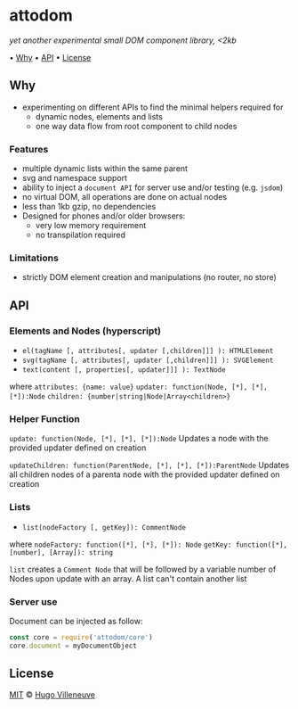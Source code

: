# attodom

*yet another experimental small DOM component library, <2kb*

• [Why](#why) • [API](#api) • [License](#license)


## Why

* experimenting on different APIs to find the minimal helpers required for
  * dynamic nodes, elements and lists
  * one way data flow from root component to child nodes


### Features

* multiple dynamic lists within the same parent
* svg and namespace support
* ability to inject a `document API` for server use and/or testing (e.g. `jsdom`)
* no virtual DOM, all operations are done on actual nodes
* less than 1kb gzip, no dependencies
* Designed for phones and/or older browsers:
  * very low memory requirement
  * no transpilation required


### Limitations

* strictly DOM element creation and manipulations (no router, no store)


## API

### Elements and Nodes (hyperscript)

* `el(tagName [, attributes[, updater [,children]]] ): HTMLElement`
* `svg(tagName [, attributes[, updater [,children]]] ): SVGElement`
* `text(content [, properties[, updater]]] ): TextNode`

where
`attributes: {name: value}`
`updater: function(Node, [*], [*], [*]):Node`
`children: {number|string|Node|Array<children>}`


### Helper Function

`update: function(Node, [*], [*], [*]):Node`
Updates a node with the provided updater defined on creation

`updateChildren: function(ParentNode, [*], [*], [*]):ParentNode`
Updates all children nodes of a parenta node with the provided updater defined on creation


### Lists

* `list(nodeFactory [, getKey]): CommentNode`

where
`nodeFactory: function([*], [*], [*]): Node`
`getKey: function([*], [number], [Array]): string`

`list` creates a `Comment Node` that will be followed by a variable number of Nodes upon update with an array.
A list can't contain another list

### Server use

Document can be injected as follow:

```javascript
const core = require('attodom/core')
core.document = myDocumentObject
```

## License

[MIT](http://www.opensource.org/licenses/MIT) © [Hugo Villeneuve](https://github.com/hville)
